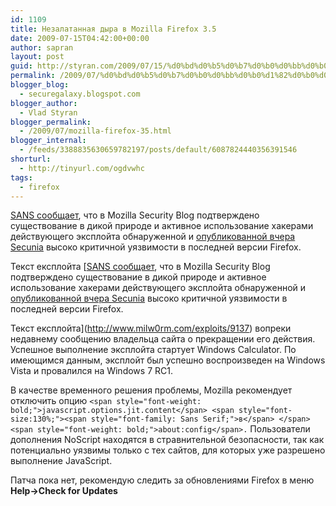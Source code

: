 ```yaml
---
id: 1109
title: Незалатанная дыра в Mozilla Firefox 3.5
date: 2009-07-15T04:42:00+00:00
author: sapran
layout: post
guid: http://styran.com/2009/07/15/%d0%bd%d0%b5%d0%b7%d0%b0%d0%bb%d0%b0%d1%82%d0%b0%d0%bd%d0%bd%d0%b0%d1%8f-%d0%b4%d1%8b%d1%80%d0%b0-%d0%b2-mozilla-firefox-3-5/
permalink: /2009/07/%d0%bd%d0%b5%d0%b7%d0%b0%d0%bb%d0%b0%d1%82%d0%b0%d0%bd%d0%bd%d0%b0%d1%8f-%d0%b4%d1%8b%d1%80%d0%b0-%d0%b2-mozilla-firefox-3-5/
blogger_blog:
  - securegalaxy.blogspot.com
blogger_author:
  - Vlad Styran
blogger_permalink:
  - /2009/07/mozilla-firefox-35.html
blogger_internal:
  - /feeds/3388835630659782197/posts/default/6087824440356391546
shorturl:
  - http://tinyurl.com/ogdvwhc
tags:
  - firefox
---
```

[SANS сообщает](http://isc.sans.org/diary.html?storyid=6796), что в Mozilla Security Blog подтверждено существование в дикой природе и активное использование хакерами действующего эксплойта обнаруженной и [опубликованной вчера Secunia](http://secunia.com/advisories/35798/) высоко критичной уязвимости в последней версии Firefox.

Текст експлойта [[SANS сообщает](http://isc.sans.org/diary.html?storyid=6796), что в Mozilla Security Blog подтверждено существование в дикой природе и активное использование хакерами действующего эксплойта обнаруженной и [опубликованной вчера Secunia](http://secunia.com/advisories/35798/) высоко критичной уязвимости в последней версии Firefox.

Текст експлойта](http://www.milw0rm.com/exploits/9137) вопреки недавнему сообщению владельца сайта о прекращении его действия. Успешное выполнение эксплойта стартует Windows Calculator. По имеющимся данным, эксплойт был успешно воспроизведен на Windows Vista и провалился на Windows 7 RC1.

В качестве временного решения проблемы, Mozilla рекомендует отключить опцию `<span style="font-weight: bold;">javascript.options.jit.content</span> <span style="font-size:130%;"><span style="font-family: Sans Serif;">в</span> </span><span style="font-weight: bold;">about:config</span>.` Пользователи дополнения NoScript находятся в стравнительной безопасности, так как потенциально уязвимы только с тех сайтов, для которых уже разрешено выполнение JavaScript.

Патча пока нет, рекомендую следить за обновлениями Firefox в меню <span style="font-weight: bold;">Help->Check for Updates</span>

<div class="addtoany_share_save_container addtoany_content_bottom">
  <div class="a2a_kit a2a_kit_size_32 addtoany_list a2a_target" id="wpa2a_32">
    <a class="a2a_button_facebook" href="http://www.addtoany.com/add_to/facebook?linkurl=https%3A%2F%2Fblog.styran.com%2F2009%2F07%2F%25d0%25bd%25d0%25b5%25d0%25b7%25d0%25b0%25d0%25bb%25d0%25b0%25d1%2582%25d0%25b0%25d0%25bd%25d0%25bd%25d0%25b0%25d1%258f-%25d0%25b4%25d1%258b%25d1%2580%25d0%25b0-%25d0%25b2-mozilla-firefox-3-5%2F&linkname=%D0%9D%D0%B5%D0%B7%D0%B0%D0%BB%D0%B0%D1%82%D0%B0%D0%BD%D0%BD%D0%B0%D1%8F%20%D0%B4%D1%8B%D1%80%D0%B0%20%D0%B2%20Mozilla%20Firefox%203.5" title="Facebook" rel="nofollow" target="_blank"></a><a class="a2a_button_twitter" href="http://www.addtoany.com/add_to/twitter?linkurl=https%3A%2F%2Fblog.styran.com%2F2009%2F07%2F%25d0%25bd%25d0%25b5%25d0%25b7%25d0%25b0%25d0%25bb%25d0%25b0%25d1%2582%25d0%25b0%25d0%25bd%25d0%25bd%25d0%25b0%25d1%258f-%25d0%25b4%25d1%258b%25d1%2580%25d0%25b0-%25d0%25b2-mozilla-firefox-3-5%2F&linkname=%D0%9D%D0%B5%D0%B7%D0%B0%D0%BB%D0%B0%D1%82%D0%B0%D0%BD%D0%BD%D0%B0%D1%8F%20%D0%B4%D1%8B%D1%80%D0%B0%20%D0%B2%20Mozilla%20Firefox%203.5" title="Twitter" rel="nofollow" target="_blank"></a><a class="a2a_button_google_plus" href="http://www.addtoany.com/add_to/google_plus?linkurl=https%3A%2F%2Fblog.styran.com%2F2009%2F07%2F%25d0%25bd%25d0%25b5%25d0%25b7%25d0%25b0%25d0%25bb%25d0%25b0%25d1%2582%25d0%25b0%25d0%25bd%25d0%25bd%25d0%25b0%25d1%258f-%25d0%25b4%25d1%258b%25d1%2580%25d0%25b0-%25d0%25b2-mozilla-firefox-3-5%2F&linkname=%D0%9D%D0%B5%D0%B7%D0%B0%D0%BB%D0%B0%D1%82%D0%B0%D0%BD%D0%BD%D0%B0%D1%8F%20%D0%B4%D1%8B%D1%80%D0%B0%20%D0%B2%20Mozilla%20Firefox%203.5" title="Google+" rel="nofollow" target="_blank"></a><a class="a2a_button_linkedin" href="http://www.addtoany.com/add_to/linkedin?linkurl=https%3A%2F%2Fblog.styran.com%2F2009%2F07%2F%25d0%25bd%25d0%25b5%25d0%25b7%25d0%25b0%25d0%25bb%25d0%25b0%25d1%2582%25d0%25b0%25d0%25bd%25d0%25bd%25d0%25b0%25d1%258f-%25d0%25b4%25d1%258b%25d1%2580%25d0%25b0-%25d0%25b2-mozilla-firefox-3-5%2F&linkname=%D0%9D%D0%B5%D0%B7%D0%B0%D0%BB%D0%B0%D1%82%D0%B0%D0%BD%D0%BD%D0%B0%D1%8F%20%D0%B4%D1%8B%D1%80%D0%B0%20%D0%B2%20Mozilla%20Firefox%203.5" title="LinkedIn" rel="nofollow" target="_blank"></a><a class="a2a_dd addtoany_share_save" href="https://www.addtoany.com/share"></a>
  </div>
</div>